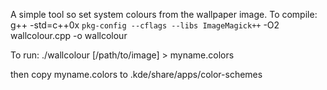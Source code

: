 A simple tool so set system colours from the wallpaper image. 
To compile:
	g++ -std=c++0x  `pkg-config --cflags --libs ImageMagick++` -O2 wallcolour.cpp -o wallcolour

To run:
	./wallcolour [/path/to/image] > myname.colors

then copy myname.colors to .kde/share/apps/color-schemes
